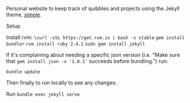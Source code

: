Personal website to keep track of quibbles and projects using the Jekyll theme, [simple](https://github.com/wild-flame/jekyll-simple).


Setup

Install rvm:
`\curl -sSL https://get.rvm.io | bash -s stable`
`gem install bundler`
`rvm install ruby 2.4.1`
`sudo gem install jekyll`

If it's complaining about needing a specific json version (i.e. "Make sure that `gem install json -v '1.8.1'` succeeds before bundling.") run:

`bundle update`

Then finally to run locally to see any changes:

Run `bundle exec jekyll serve`
